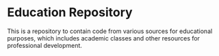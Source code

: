 # Education Repository

This is a repository to contain code from various sources for educational purposes, which includes academic classes and other resources for professional development.

